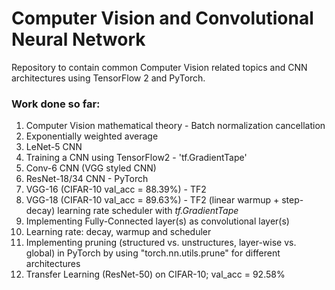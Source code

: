 # Computer Vision and Convolutional Neural Network

Repository to contain common Computer Vision related topics and CNN architectures using TensorFlow 2 and PyTorch.


### Work done so far:
1. Computer Vision mathematical theory - Batch normalization cancellation
2. Exponentially weighted average
3. LeNet-5 CNN
4. Training a CNN using TensorFlow2 - 'tf.GradientTape'
5. Conv-6 CNN (VGG styled CNN)
6. ResNet-18/34 CNN - PyTorch
7. VGG-16 (CIFAR-10 val_acc = 88.39%) - TF2
8. VGG-18 (CIFAR-10 val_acc = 89.63%) - TF2 (linear warmup + step-decay) learning rate scheduler with _tf.GradientTape_
9. Implementing Fully-Connected layer(s) as convolutional layer(s)
10. Learning rate: decay, warmup and scheduler
11. Implementing pruning (structured vs. unstructures, layer-wise vs. global) in PyTorch by using "torch.nn.utils.prune" for different architectures
12. Transfer Learning (ResNet-50) on CIFAR-10; val_acc = 92.58%
